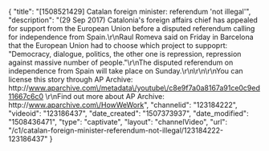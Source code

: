 {
    "title": "[1508521429] Catalan foreign minister: referendum 'not illegal'",
    "description": "(29 Sep 2017) Catalonia's foreign affairs chief has appealed for support from the European Union before a disputed referendum calling for independence from Spain.\r\nRaul Romeva said on Friday in Barcelona that the  European Union had to choose which project to suppoprt: \"Democracy, dialogue, politics, the other one is repression, repression against massive number of people.\"\r\nThe disputed referendum on independence from Spain will take place on Sunday.\r\n\r\n\r\nYou can license this story through AP Archive: http:\/\/www.aparchive.com\/metadata\/youtube\/c8e9f7a0a8167a91ce0c9ed11667c6c0 \r\nFind out more about AP Archive: http:\/\/www.aparchive.com\/HowWeWork",
    "channelid": "123184222",
    "videoid": "123186437",
    "date_created": "1507373937",
    "date_modified": "1508436471",
    "type": "captivate",
    "layout": "channelVideo",
    "url": "\/c1\/catalan-foreign-minister-referendum-not-illegal\/123184222-123186437"
}